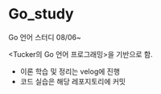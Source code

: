 # Go_study
Go 언어 스터디 08/06~

<Tucker의 Go 언어 프로그래밍>을 기반으로 함.
- 이론 학습 및 정리는 velog에 진행
- 코드 실습은 해당 레포지토리에 커밋
